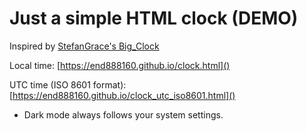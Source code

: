 # Just a simple HTML clock (DEMO)

Inspired by [StefanGrace&#39;s Big_Clock](https://github.com/StefanGrace/Big_Clock)

Local time: [https://end888160.github.io/clock.html]()

UTC time (ISO 8601 format): [https://end888160.github.io/clock_utc_iso8601.html]()

- Dark mode always follows your system settings.
